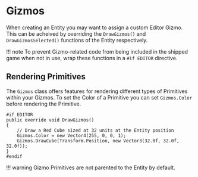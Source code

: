 # Gizmos
When creating an Entity you may want to assign a custom Editor Gizmo. This can be acheived by overriding the `DrawGizmos()` and `DrawGizmosSelected()` functions of the Entity respectively.

!!! note
    To prevent Gizmo-related code from being included in the shipped game when not in use, wrap these functions in a `#if EDITOR` directive.

## Rendering Primitives
The `Gizmos` class offers features for rendering different types of Primitives within your Gizmos. To set the Color of a Primitive you can set `Gizmos.Color` before rendering the Primitive.

```CSharp
#if EDITOR
public override void DrawGizmos()
{
    // Draw a Red Cube sized at 32 units at the Entity position
    Gizmos.Color = new Vector4(255, 0, 0, 1);
    Gizmos.DrawCube(Transform.Position, new Vector3(32.0f, 32.0f, 32.0f));
}
#endif
```

!!! warning
    Gizmo Primitives are not parented to the Entity by default.